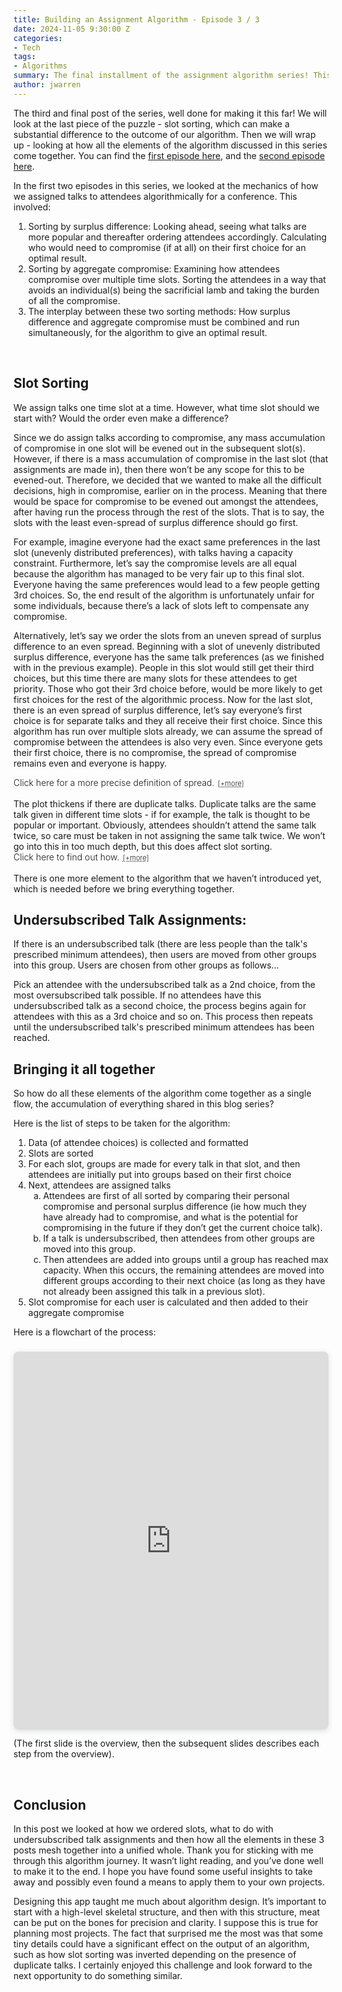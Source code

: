 ```yaml
---
title: Building an Assignment Algorithm - Episode 3 / 3
date: 2024-11-05 9:30:00 Z
categories:
- Tech
tags:
- Algorithms
summary: The final installment of the assignment algorithm series! This episode covers the last piece of the puzzle - slot sorting, as well as wrapping up all that has been discussed in the previous 2 episodes. 
author: jwarren
---
```


<style> 
    summary {
        font-weight: 300;
        display: block;
        font-style: normal;
        cursor: pointer;
    }
    summary::after {
        content: '[+more]';
        text-decoration: underline;
        text-decoration-style: dotted;
        padding-left: 0.5em;
        font-size: 0.8em;
    }
    details[open] > summary::after {
        content: ' [−less]';
    }
    details[open]::before {
        content: '';
        display: block;
        border-top: 1px solid #ccc;
        margin-top: 1em;
    }
    details[open]::after {
        content: '';
        display: block;
        border-top: 1px solid #ccc;
        margin-top: 1em;
        margin-bottom: 1em;
    }
        details {
        font-style: italic;
    }
</style>

The third and final post of the series, well done for making it this far! We will look at the last piece of the puzzle - slot sorting, which can make a substantial difference to the outcome of our algorithm. Then we will wrap up - looking at how all the elements of the algorithm discussed in this series come together. You can find the [first episode here]({{site.baseurl}}/2024/10/24/building-an-assignment-algorithm-1.html), and the [second episode here]({{site.baseurl}}/2024/11/04/building-an-assignment-algorithm-2.html). 

In the first two episodes in this series, we looked at the mechanics of how we assigned talks to attendees algorithmically for a conference. This involved: 

1. Sorting by surplus difference: Looking ahead, seeing what talks are more popular and thereafter ordering attendees accordingly. Calculating who would need to compromise (if at all) on their first choice for an optimal result.
2. Sorting by aggregate compromise: Examining how attendees compromise over multiple time slots. Sorting the attendees in a way that avoids an individual(s) being the sacrificial lamb and taking the burden of all the compromise.
3. The interplay between these two sorting methods: How surplus difference and aggregate compromise must be combined and run simultaneously, for the algorithm to give an optimal result.

<br>

## Slot Sorting

We assign talks one time slot at a time. However, what time slot should we start with? Would the order even make a difference?  

Since we do assign talks according to compromise, any mass accumulation of compromise in one slot will be evened out in the subsequent slot(s). However, if there is a mass accumulation of compromise in the last slot (that assignments are made in), then there won’t be any scope for this to be evened-out. Therefore, we decided that we wanted to make all the difficult decisions, high in compromise, earlier on in the process. Meaning that there would be space for compromise to be evened out amongst the attendees, after having run the process through the rest of the slots. That is to say, the slots with the least even-spread of surplus difference should go first.  

For example, imagine everyone had the exact same preferences in the last slot (unevenly distributed preferences), with talks having a capacity constraint. Furthermore, let’s say the compromise levels are all equal because the algorithm has managed to be very fair up to this final slot. Everyone having the same preferences would lead to a few people getting 3rd choices. So, the end result of the algorithm is unfortunately unfair for some individuals, because there’s a lack of slots left to compensate any compromise.  

Alternatively, let’s say we order the slots from an uneven spread of surplus difference to an even spread. Beginning with a slot of unevenly distributed surplus difference, everyone has the same talk preferences (as we finished with in the previous example). People in this slot would still get their third choices, but this time there are many slots for these attendees to get priority. Those who got their 3rd choice before, would be more likely to get first choices for the rest of the algorithmic process. Now for the last slot, there is an even spread of surplus difference, let’s say everyone’s first choice is for separate talks and they all receive their first choice. Since this algorithm has run over multiple slots already, we can assume the spread of compromise between the attendees is also very even. Since everyone gets their first choice, there is no compromise, the spread of compromise remains even and everyone is happy.  

<details><summary>Click here for a more precise definition of spread.</summary>

<br>
<h4>
The spread score:
</h4>
<p>
Spread is a measure given to each slot, representing how oversubscribed the talks within it are. For example, if a slot has many oversubscribed talks, it has an uneven spread and a high “spread score”. If there are no oversubscribed talks, there is an even spread.
</p>

<p>
The spread score is calculated before any assignments are made, using the following process...
</p>

<ol>
    <li><b>The initial oversubscribed score:</b> Each talk is given an initial oversubscribed score based on a sum of what choices people have made for that talk, minus a value representing the capacity of the talk venue. More details are given at the end of this expanding section.</li>
    <li><b>The oversubscribed ranking:</b> Order all the talks by the initial oversubscribed score, irrespective of slot to make an "oversubscribed list". A talk's order in the oversubscribed list is its oversubscribed ranking</li>
    <li><b>The relative oversubscribed score:</b> Subtract each talk's oversubscribed ranking from the total number of talks in the whole conference. Note we <u>don't</u> subtract this from the number of talks in a <u>slot</u>.</li>
    <li><b>The spread score:</b> For all the talks in a given slot, sum the relative oversubscribed scores. This is the slot’s “spread score”. </li>
</ol>

<p>
For example, if a Talk A from Slot-1 is the most oversubscribed in the oversubscribed list from a 10 talk conference:
</p>

<ul>
    <li>Talk A's initial oversubscribed ranking = 1</li>
    <li>Talk A's relative oversubscribed score = 10-1 = 9</li>
    <li>+9 to the Slot-1's spread score</li>
</ul>

<p>
For Talk B from Slot-2, the last talk in the oversubscribed list (the least oversubscribed):
</p>

<ul>
    <li>Talk B's initial oversubscribed ranking = 10</li>
    <li>Talk B's relative oversubscribed score = 10-10 = 0</li>
    <li>+0 to the Slot-2's spread score.</li>
</ul>

<p>
The more oversubscribed the talk, the higher the value given to its associated slot's spread score. Therefore, the more oversubscribed talks a slot has, the higher its spread score, the more uneven its spread. 
</p>

<h4>
The initial oversubscribed score,  is given as follows:
</h4>

<p>
For every 1st choice someone made for a talk, the talk is given +20 to their initial oversubscribed score (irrespective of whether everyone gets this first choice). +8 for every 2nd choice and +3 for every 3rd choice. So for every choice a talk gets (no matter whether it's assigned or not)...
</p>

<ul style="list-style-type:none;">
    <li>1st choice: +20</li>
    <li>2nd choice: +8</li>
    <li>3rd choice: +3</li>
</ul>

<p>
The value attached to the venue capacity which we minus from the sum of these choice values is the equivalent of the room capacity full of 1st choices. So if the capacity is 10 people, this would be the equivalent of 10 x 20 = 200.
</p>
</details>

<br>
The plot thickens if there are duplicate talks. Duplicate talks are the same talk given in different time slots - if for example, the talk is thought to be popular or important. Obviously, attendees shouldn’t attend the same talk twice, so care must be taken in not assigning the same talk twice. We won’t go into this in too much depth, but this does affect slot sorting. 

<details><summary>Click here to find out how.</summary>
<br>
<p>
Firstly, slots containing the most duplicate talks go first. Duplicate talks are put at the front so that the most forced choices happen at the beginning, meaning that the attendees’ aggregate compromise has time (/remaining slots to assign) to even out, in comparison to other attendees, by the end of the algorithm.  
</p>
<p>
Next, we sort by how spread-out choices are. Duplicate talk slots with an even spread of choices to go first. This way, users aren't assigned a bad set of choices because the good assignments are no longer possible. This would be due to the previously assigned slots, which were oversubscribed (and therefore compromise high). Whereas as we discussed earlier, we want non-duplicate talk slots with a small spread (ie as many oversubscribed talks as possible) to go first. This is so that again, we generate as much compromise at the beginning of the algorithm run as possible, which will then even out over all the delegates by the end. After trialling and testing this method, we found it led to optimal results. 
</p>
</details>

<br>
There is one more element to the algorithm that we haven’t introduced yet, which is needed before we bring everything together.  

## Undersubscribed Talk Assignments:

If there is an undersubscribed talk (there are less people than the talk's prescribed minimum attendees), then users are moved from other groups into this group. Users are chosen from other groups as follows… 

Pick an attendee with the undersubscribed talk as a 2nd choice, from the most oversubscribed talk possible. If no attendees have this undersubscribed talk as a second choice, the process begins again for attendees with this as a 3rd choice and so on. This process then repeats until the undersubscribed talk's prescribed minimum attendees has been reached. 

## Bringing it all together 

So how do all these elements of the algorithm come together as a single flow, the accumulation of everything shared in this blog series?  

Here is the list of steps to be taken for the algorithm:

1. Data (of attendee choices) is collected and formatted 
2. Slots are sorted 
3. For each slot, groups are made for every talk in that slot, and then attendees are initially put into groups based on their first choice 
4. Next, attendees are assigned talks
    <ol type="a">
        <li>Attendees are first of all sorted by comparing their personal compromise and personal surplus difference (ie how much they have already had to compromise, and what is the potential for compromising in the future if they don’t get the current choice talk). </li>
        <li>If a talk is undersubscribed, then attendees from other groups are moved into this group. </li>
        <li>Then attendees are added into groups until a group has reached max capacity. When this occurs, the remaining attendees are moved into different groups according to their next choice (as long as they have not already been assigned this talk in a previous slot). </li>
    </ol>
5. Slot compromise for each user is calculated and then added to their aggregate compromise 

Here is a flowchart of the process:

<div style="position: relative; width: 100%; height: 0; padding-top: 120.0000%;
 padding-bottom: 0; box-shadow: 0 2px 8px 0 rgba(63,69,81,0.16); margin-top: 1.6em; margin-bottom: 0.9em; overflow: hidden;
 border-radius: 8px; will-change: transform;">
  <iframe title="Flowchart representing the entire algorithm" loading="lazy" style="position: absolute; width: 100%; height: 100%; top: 0; left: 0; border: none; padding: 0;margin: 0;"
    src="https://www.canva.com/design/DAGUMczeZ0g/zzjhOfeMNDN88TuDguYPyg/view?embed" allowfullscreen="allowfullscreen" allow="fullscreen">
  </iframe>
</div>

(The first slide is the overview, then the subsequent slides describes each step from the overview). 

<br>

## Conclusion

In this post we looked at how we ordered slots, what to do with undersubscribed talk assignments and then how all the elements in these 3 posts mesh together into a unified whole. Thank you for sticking with me through this algorithm journey. It wasn’t light reading, and you’ve done well to make it to the end. I hope you have found some useful insights to take away and possibly even found a means to apply them to your own projects.  

Designing this app taught me much about algorithm design. It’s important to start with a high-level skeletal structure, and then with this structure, meat can be put on the bones for precision and clarity. I suppose this is true for planning most projects. The fact that surprised me the most was that some tiny details could have a significant effect on the output of an algorithm, such as how slot sorting was inverted depending on the presence of duplicate talks. I certainly enjoyed this challenge and look forward to the next opportunity to do something similar. 